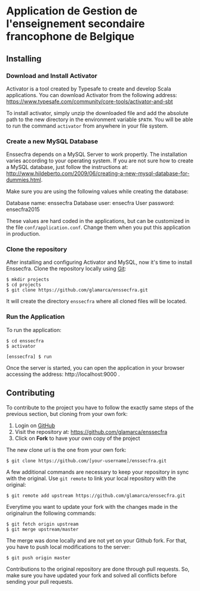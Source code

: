 # Application de Gestion de l'enseignement secondaire francophone de Belgique

## Installing

### Download and Install Activator

Activator is a tool created by Typesafe to create and develop Scala applications. You can download Activator from the following address: https://www.typesafe.com/community/core-tools/activator-and-sbt

To install activator, simply unzip the downloaded file and add the absolute path to the new directory in the environment variable `$PATH`. You will be able to run the command `activator` from anywhere in your file system.

### Create a new MySQL Database

Enssecfra depends on a MySQL Server to work propertly. The installation varies according to your operating system. If you are not sure how to create a MySQL database, just follow the instructions at: http://www.hildeberto.com/2009/06/creating-a-new-mysql-database-for-dummies.html.

Make sure you are using the following values while creating the database:

Database name: enssecfra
Database user: ensecfra
User password: ensecfra2015

These values are hard coded in the applications, but can be customized in the file `conf/application.conf`. Change them when you put this application in production.

### Clone the repository

After installing and configuring Activator and MySQL, now it's time to install Enssecfra. Clone the repository locally using [Git](http://git-scm.com/downloads):

    $ mkdir projects
    $ cd projects
    $ git clone https://github.com/glamarca/enssecfra.git

It will create the directory `enssecfra` where all cloned files will be located. 

### Run the Application

To run the application:

    $ cd enssecfra
    $ activator

    [enssecfra] $ run

Once the server is started, you can open the application in your browser accessing the address: http://localhost:9000 .

## Contributing

To contribute to the project you have to follow the exactly same steps of the previous section, but cloning from your own fork:

1. Login on [GitHub](https://github.com)
2. Visit the repository at: https://github.com/glamarca/enssecfra
3. Click on **Fork** to have your own copy of the project

The new clone url is the one from your own fork:

    $ git clone https://github.com/[your-username]/enssecfra.git
    
A few additional commands are necessary to keep your repository in sync with the original. Use `git remote` to link your local repository with the original:

    $ git remote add upstream https://github.com/glamarca/enssecfra.git

Everytime you want to update your fork with the changes made in the originalrun the following commands:

    $ git fetch origin upstream
    $ git merge upstream/master

The merge was done locally and are not yet on your Github fork. For that, you have to push local modifications to the server:

    $ git push origin master

Contributions to the original repository are done through pull requests. So, make sure you have updated your fork and solved all conflicts before sending your pull requests.
